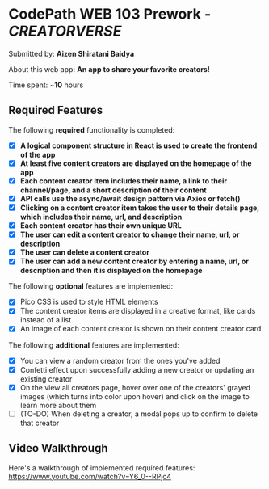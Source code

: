 # CodePath WEB 103 Prework - *CREATORVERSE*

Submitted by: **Aizen Shiratani Baidya**

About this web app: **An app to share your favorite creators!**

Time spent: ~**10** hours

## Required Features

The following **required** functionality is completed:

- [x] **A logical component structure in React is used to create the frontend of the app**
- [x] **At least five content creators are displayed on the homepage of the app**
- [x] **Each content creator item includes their name, a link to their channel/page, and a short description of their content**
- [x] **API calls use the async/await design pattern via Axios or fetch()**
- [x] **Clicking on a content creator item takes the user to their details page, which includes their name, url, and description**
- [x] **Each content creator has their own unique URL**
- [x] **The user can edit a content creator to change their name, url, or description**
- [x] **The user can delete a content creator**
- [x] **The user can add a new content creator by entering a name, url, or description and then it is displayed on the homepage**

The following **optional** features are implemented:

- [x] Pico CSS is used to style HTML elements
- [x] The content creator items are displayed in a creative format, like cards instead of a list
- [x] An image of each content creator is shown on their content creator card

The following **additional** features are implemented:

* [x] You can view a random creator from the ones you've added
* [x] Confetti effect upon successfully adding a new creator or updating an existing creator
* [x] On the view all creators page, hover over one of the creators' grayed images (which turns into color upon hover) and click on the image to learn more about them
* [ ] (TO-DO) When deleting a creator, a modal pops up to confirm to delete that creator

## Video Walkthrough

Here's a walkthrough of implemented required features: https://www.youtube.com/watch?v=Y6_0--RPjc4
